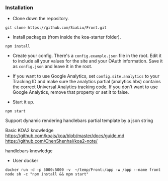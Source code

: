 ### Installation

* Clone down the repository.
```
git clone https://github.com/SixLiu/Front.git
```

* Install packages (from inside the koa-starter folder).
```
npm install
```

* Create your config.  There's a `config.example.json` file in the root.  Edit it to include all your values for the site and your OAuth information.  Save it as `config.json` and leave it in the root.

* If you want to use Google Analytics, set `config.site.analytics` to your Tracking ID and make sure the analytics partial (analytics.hbs) contains the correct Universal Analytics tracking code.  If you don't want to use Google Analytics, remove that property or set it to false.

* Start it up.
```
npm start
```

Support dynamic rendering handlebars partial template by a json string

Basic KOA2 knowledge 
https://github.com/koajs/koa/blob/master/docs/guide.md
https://github.com/ChenShenhai/koa2-note/

handlebars knowledge


* User docker
```
docker run -d -p 5000:5000 -v  ~/temp/Front:/app -w /app --name front node sh -c "npm install && npm start"
```
